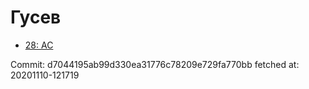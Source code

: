 # Гусев
- [28: AC](28.md)

Commit: d7044195ab99d330ea31776c78209e729fa770bb
 fetched at: 20201110-121719
